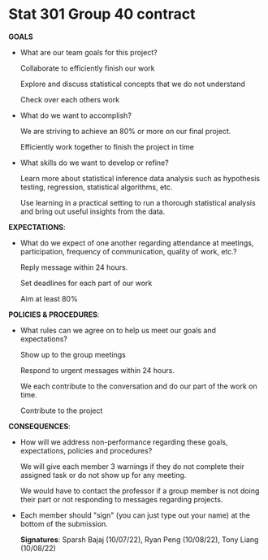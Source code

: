 # Stat 301 Group 40 contract

**GOALS**

- What are our team goals for this project?

    Collaborate to efficiently finish our work
    
    Explore and discuss statistical concepts that we do not understand
    
    Check over each others work

- What do we want to accomplish?
     
     We are striving to achieve an 80% or more on our final project.
     
     Efficiently work together to finish the project in time

- What skills do we want to develop or refine?
     
     Learn more about statistical inference data analysis such as hypothesis testing, regression, statistical algorithms, etc.
     
     Use learning in a practical setting to run a thorough statistical analysis and bring out useful insights from the data.

**EXPECTATIONS**:

- What do we expect of one another regarding attendance at meetings, participation, frequency of communication, quality of work, etc.?
    
    Reply message within 24 hours.
    
    Set deadlines for each part of our work
    
    Aim at least 80%


**POLICIES & PROCEDURES**:

- What rules can we agree on to help us meet our goals and expectations?
    
    Show up to the group meetings
    
    Respond to urgent messages within 24 hours.
   
    We each contribute to the conversation and do our part of the work on time.
    
    Contribute to the project


**CONSEQUENCES**:

- How will we address non-performance regarding these goals, expectations, policies and procedures?
    
    We will give each member 3 warnings if they do not complete their assigned task or do not show up for any meeting.
    
    We would have to contact the professor if a group member is not doing their part or not responding to messages regarding projects.

- Each member should "sign" (you can just type out your name) at the bottom of the submission.
    
  **Signatures**:  Sparsh Bajaj (10/07/22), Ryan Peng (10/08/22), Tony Liang (10/08/22)
